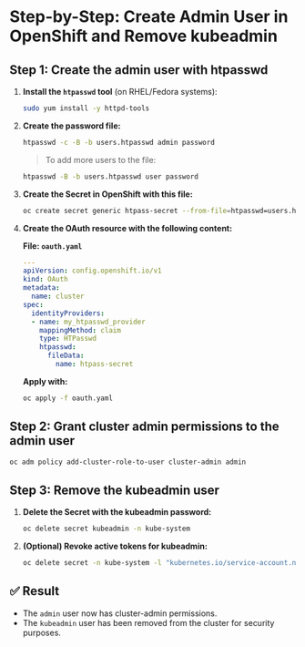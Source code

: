 # Step-by-Step: Create Admin User in OpenShift and Remove kubeadmin

## Step 1: Create the admin user with htpasswd

1. **Install the `htpasswd` tool** (on RHEL/Fedora systems):

   ```bash
   sudo yum install -y httpd-tools
   ```

2. **Create the password file:**

   ```bash
   htpasswd -c -B -b users.htpasswd admin password
   ```

   > To add more users to the file:

   ```bash
   htpasswd -B -b users.htpasswd user password
   ```

3. **Create the Secret in OpenShift with this file:**

   ```bash
   oc create secret generic htpass-secret --from-file=htpasswd=users.htpasswd -n openshift-config
   ```

4. **Create the OAuth resource with the following content:**

   **File: `oauth.yaml`**

   ```yaml
   ---
   apiVersion: config.openshift.io/v1
   kind: OAuth
   metadata:
     name: cluster
   spec:
     identityProviders:
     - name: my_htpasswd_provider
       mappingMethod: claim
       type: HTPasswd
       htpasswd:
         fileData:
           name: htpass-secret
   ```

   **Apply with:**

   ```bash
   oc apply -f oauth.yaml
   ```

## Step 2: Grant cluster admin permissions to the admin user

```bash
oc adm policy add-cluster-role-to-user cluster-admin admin
```

## Step 3: Remove the kubeadmin user

1. **Delete the Secret with the kubeadmin password:**

   ```bash
   oc delete secret kubeadmin -n kube-system
   ```

2. **(Optional) Revoke active tokens for kubeadmin:**

   ```bash
   oc delete secret -n kube-system -l "kubernetes.io/service-account.name=kubeadmin"
   ```

## ✅ Result

- The `admin` user now has cluster-admin permissions.
- The `kubeadmin` user has been removed from the cluster for security purposes.